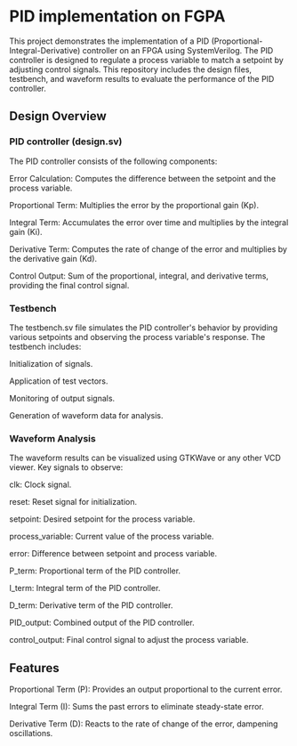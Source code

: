 # **PID implementation on FGPA**
This project demonstrates the implementation of a PID (Proportional-Integral-Derivative) controller on an FPGA using SystemVerilog. The PID controller is designed to regulate a process variable to match a setpoint by adjusting control signals. This repository includes the design files, testbench, and waveform results to evaluate the performance of the PID controller.

## **Design Overview**

### PID controller (design.sv)
The PID controller consists of the following components:

Error Calculation: Computes the difference between the setpoint and the process variable.

Proportional Term: Multiplies the error by the proportional gain (Kp).

Integral Term: Accumulates the error over time and multiplies by the integral gain (Ki).

Derivative Term: Computes the rate of change of the error and multiplies by the derivative gain (Kd).

Control Output: Sum of the proportional, integral, and derivative terms, providing the final control signal.

### Testbench
The testbench.sv file simulates the PID controller's behavior by providing various setpoints and observing the process variable's response. The testbench includes:

Initialization of signals.

Application of test vectors.

Monitoring of output signals.

Generation of waveform data for analysis.

### Waveform Analysis
The waveform results can be visualized using GTKWave or any other VCD viewer. Key signals to observe:

clk: Clock signal.

reset: Reset signal for initialization.

setpoint: Desired setpoint for the process variable.

process_variable: Current value of the process variable.

error: Difference between setpoint and process variable.

P_term: Proportional term of the PID controller.

I_term: Integral term of the PID controller.

D_term: Derivative term of the PID controller.

PID_output: Combined output of the PID controller.

control_output: Final control signal to adjust the process variable.

## **Features**
Proportional Term (P): Provides an output proportional to the current error.

Integral Term (I): Sums the past errors to eliminate steady-state error.

Derivative Term (D): Reacts to the rate of change of the error, dampening oscillations.
